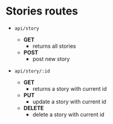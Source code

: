 # Stories routes

* `api/story`
  * **GET**
    * returns all stories
  * **POST**
    * post new story

* `api/story/:id`
  * **GET**
    * returns a story with current id
  * **PUT**
    * update a story with current id
  * **DELETE**
    * delete a story with current id
